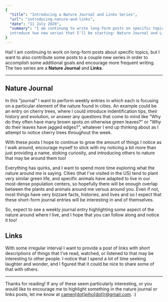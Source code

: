 ```yaml
---
{
  "title": "Introducing a Nature Journal and Links Series",
  "url": "introducing-nature-and-links",
  "date": "11 July 2020",
  "summary": "I am continung to write long-form posts on specific topics, but I want to
  introduce two new series that I'll be starting: Nature Journal and Links..."
}
---
```

Hai! I am continuing to work on long-form posts about specific topics, but I want to also
contribute some posts to a couple new series in order to accomplish some additional
goals and encourage more frequent writing. The two series are a
__Nature Journal__ and __Links__.

---

## Nature Journal

In this "journal" I want to perform weekly entries in which each is focusing on a
particular element of the nature found in cities. An example could be an entry on cherry
trees, where I could introduce indentification tips, their history and evolution, or
answer any questions that come to mind like "Why do they often have many brown spots on
otherwise green leaves?" or "Why do their leaves have jagged edges?", whatever I end up
thinking about as I attempt to notice cherry trees throughout the week.

With these posts I hope to continue to grow the amount of things I notice as I walk
around, encourage myself to stick with my noticing a bit more than just providing a name,
stoking curiosity, and introducing others to nature that may be around them too!

Everything has quirks, and I want to spend more time exploring what the nature around me
is saying. Cities (that I've visited in the US) tend to plant very similar green life, and
specific animals have adapted to live in our most-dense population centers, so hopefully
there will be enough overlap between the plants and animals around me versus around you.
Even if not, most things have very bizzare facts, histories, and lives and so I expect
that these short-form journal entries will be interesting in and of themselves.

So, expect to see a weekly journal entry highlighting some aspect of the nature around
where I live, and I hope that you can follow along and notice it too!

## Links

With some irregular interval I want to provide a post of links with short descriptions of things that I've read, watched, or listened to that may be interesting to other
people. I notice that I spend a lot of time seeking laughter and wonder, and I figured
that it could be nice to share some of that with others.

---

Thanks for reading! If any of these seem particularly interesting, or you would like to
encourage me to highlight something in the nature journal or links posts, let me
know at [camen[dot]piho[dot]r@gmail.com](mailto:camen.piho.r@gmail.com). :)
